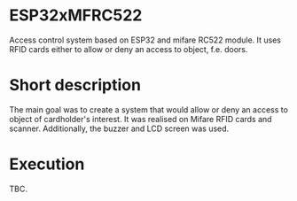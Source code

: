 # ESP32xMFRC522
Access control system based on ESP32 and mifare RC522 module. It uses RFID cards either to allow or deny an access to object, f.e. doors. 

# Short description
The main goal was to create a system that would allow or deny an access to object of cardholder's interest. It was realised on Mifare RFID cards and scanner. Additionally, the buzzer and LCD screen was used. 

# Execution
TBC.
